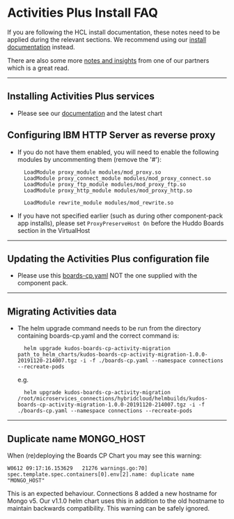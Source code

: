 # Activities Plus Install FAQ

If you are following the HCL install documentation, these notes need to be applied during the relevant sections. We recommend using our [install documentation](https://docs.huddo.com/boards/cp/) instead.

There are also some more [notes and insights](https://blog.msbiro.net/2020/02/hcl-connections-65-actity-plus-tips-setup.html) from one of our partners which is a great read.

---

## Installing Activities Plus services

<!-- - There is an [HCL Technote](https://support.hcltechsw.com/csm?id=kb_article&sysparm_article=KB0074334) (KB0074334) that needs to be followed -->

- Please see our [documentation](../cp/index.md) and the latest chart

## Configuring IBM HTTP Server as reverse proxy

- If you do not have them enabled, you will need to enable the following modules by uncommenting them (remove the '#'):

        LoadModule proxy_module modules/mod_proxy.so
        LoadModule proxy_connect_module modules/mod_proxy_connect.so
        LoadModule proxy_ftp_module modules/mod_proxy_ftp.so
        LoadModule proxy_http_module modules/mod_proxy_http.so

        LoadModule rewrite_module modules/mod_rewrite.so

- If you have not specified earlier (such as during other component-pack app installs), please set `ProxyPreserveHost On` before the Huddo Boards section in the VirtualHost

---

## Updating the Activities Plus configuration file

- Please use this [boards-cp.yaml](../../assets/boards/cp/boards-cp.yaml) NOT the one supplied with the component pack.

---

## Migrating Activities data

- The helm upgrade command needs to be run from the directory containing boards-cp.yaml and the correct command is:

        helm upgrade kudos-boards-cp-activity-migration path_to_helm_charts/kudos-boards-cp-activity-migration-1.0.0-20191120-214007.tgz -i -f ./boards-cp.yaml --namespace connections --recreate-pods

    e.g.

        helm upgrade kudos-boards-cp-activity-migration /root/microservices_connections/hybridcloud/helmbuilds/kudos-boards-cp-activity-migration-1.0.0-20191120-214007.tgz -i -f ./boards-cp.yaml --namespace connections --recreate-pods

---

## Duplicate name MONGO_HOST

When (re)deploying the Boards CP Chart you may see this warning:

    W0612 09:17:16.153629   21276 warnings.go:70] spec.template.spec.containers[0].env[2].name: duplicate name "MONGO_HOST"

This is an expected behaviour. Connections 8 added a new hostname for Mongo v5.  Our v1.1.0 helm chart uses this in addition to the old hostname to maintain backwards compatibility.  This warning can be safely ignored.
